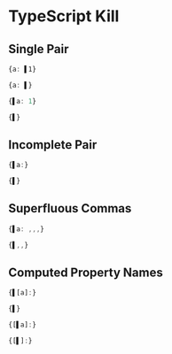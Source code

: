 # TypeScript Kill
## Single Pair
```typescript
{a: ▌1}
```
```typescript
{a: ▌}
```

```typescript
{▌a: 1}
```
```typescript
{▌}
```

## Incomplete Pair
```typescript
{▌a:}
```
```typescript
{▌}
```

## Superfluous Commas
```typescript
{▌a: ,,,}
```
```typescript
{▌,,}
```

## Computed Property Names
```typescript
{▌[a]:}
```
```typescript
{▌}
```

```typescript
{[▌a]:}
```
```typescript
{[▌]:}
```